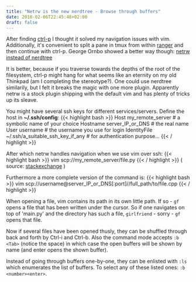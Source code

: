 ```yaml
---
title: "Netrw is the new nerdtree - Browse through buffers"
date: 2018-02-06T22:45:48+02:00
draft: false
---
```

After finding [ctrl-p](https://kien.github.io/ctrlp.vim/) I thought it solved my navigation issues with vim. Additionally, it's convenient to split a pane in tmux from within [ranger](https://ranger.github.io/) and then continue with ctrl-p. George Ornbo showed a better way though: [netrw instead of nerdtree](https://shapeshed.com/vim-netrw/#netrw-the-unloved-directory-browser)

It is better, because if you traverse towards the depths of the root of the filesystem, ctrl-p might hang for what seems like an eternity on my old Thinkpad (am I completing the stereotype?). One could use nerdtree similarily, but I felt it breaks the magic with one more plugin. Apparently netrw is a stock plugin shipping with the default vim and has plenty of tricks up its sleave.

You might have several ssh keys for different services/servers. Define the host in **~/.ssh/config**:
{{< highlight bash >}}
Host my_remote_server # a symbolic name of your choice
  Hostname server_IP_or_DNS # the real name
  User username # the username you use for login
  IdentityFile ~/.ssh/a_suitable_ssh_key_if_any # for authentication purpose…
{{< / highlight >}}

After which netrw handles navigation when we use vim over ssh:
{{< highlight bash >}}
vim scp://my_remote_server/file.py
{{< / highlight >}}
( source: [stackexchange](https://unix.stackexchange.com/questions/315844/editing-and-compiling-files-on-a-remote-server-with-vim) )

Furthermore a more complete version of the command is:
{{< highlight bash >}}
vim scp://username@server_IP_or_DNS[:port]//full_path/to/file.cpp
{{< / highlight >}}

When opening a file, vim contains its path in its own little path. If so - ``gf`` opens a file that has been written under the cursor. So if one navigates on top of 'main.py' and the directory has such a file, ``girlfriend`` - sorry - ``gf`` opens that file.

Now if several files have been opened thusly, they can be shuffled through back and forth by Ctrl-i and Ctrl-b. Also the command mode accepts ``:b <Tab>`` (notice the space) in which case the open buffers will be shown by name (and enter opens the shown buffer).

Instead of going through buffers one-by-one, they can be enlisted with ``:ls`` which enumerates the list of buffers. To select any of these listed ones: ``:b <number><enter>``.
